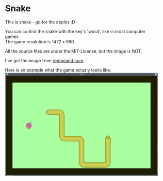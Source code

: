 # Snake
This is snake - go for the apples ;D

You can control the snake with the key's 'wasd', like in most computer games.  
The game resolution is 1472 x 960.

All the source files are under the MIT-License, but the image is NOT.

I've got the image from [rembound.com](https://rembound.com/articles/creating-a-snake-game-tutorial-with-html5)

Here is an example what the game actualy looks like:
![alt-text](https://github.com/pinkfloat/Snake/blob/master/img/snakeScreenshot.png "Screenshot example")
